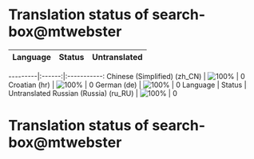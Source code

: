 # Translation status of search-box@mtwebster

Language | Status | Untranslated
---------|:------:|:-----------:

---------|:------:|:-----------:
Chinese (Simplified) (zh_CN) | ![100%](http://progressed.io/bar/100) | 0
Croatian (hr) | ![100%](http://progressed.io/bar/100) | 0
German (de) | ![100%](http://progressed.io/bar/100) | 0
Language | Status | Untranslated
Russian (Russia) (ru_RU) | ![100%](http://progressed.io/bar/100) | 0
# Translation status of search-box@mtwebster
